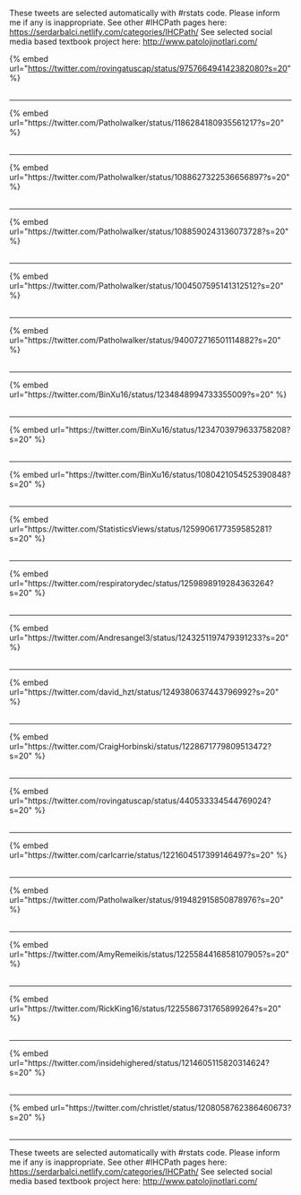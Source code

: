 

These tweets are selected automatically with #rstats code. Please inform me if any is inappropriate.
See other #IHCPath pages here: https://serdarbalci.netlify.com/categories/IHCPath/ 
See selected social media based textbook project here: http://www.patolojinotlari.com/

{% embed url="https://twitter.com/rovingatuscap/status/975766494142382080?s=20" %}<br>
<br>
<hr>
{% embed url="https://twitter.com/Patholwalker/status/1186284180935561217?s=20" %}<br>
<br>
<hr>
{% embed url="https://twitter.com/Patholwalker/status/1088627322536656897?s=20" %}<br>
<br>
<hr>
{% embed url="https://twitter.com/Patholwalker/status/1088590243136073728?s=20" %}<br>
<br>
<hr>
{% embed url="https://twitter.com/Patholwalker/status/1004507595141312512?s=20" %}<br>
<br>
<hr>
{% embed url="https://twitter.com/Patholwalker/status/940072716501114882?s=20" %}<br>
<br>
<hr>
{% embed url="https://twitter.com/BinXu16/status/1234848994733355009?s=20" %}<br>
<br>
<hr>
{% embed url="https://twitter.com/BinXu16/status/1234703979633758208?s=20" %}<br>
<br>
<hr>
{% embed url="https://twitter.com/BinXu16/status/1080421054525390848?s=20" %}<br>
<br>
<hr>
{% embed url="https://twitter.com/StatisticsViews/status/1259906177359585281?s=20" %}<br>
<br>
<hr>
{% embed url="https://twitter.com/respiratorydec/status/1259898919284363264?s=20" %}<br>
<br>
<hr>
{% embed url="https://twitter.com/Andresangel3/status/1243251197479391233?s=20" %}<br>
<br>
<hr>
{% embed url="https://twitter.com/david_hzt/status/1249380637443796992?s=20" %}<br>
<br>
<hr>
{% embed url="https://twitter.com/CraigHorbinski/status/1228671779809513472?s=20" %}<br>
<br>
<hr>
{% embed url="https://twitter.com/rovingatuscap/status/440533334544769024?s=20" %}<br>
<br>
<hr>
{% embed url="https://twitter.com/carlcarrie/status/1221604517399146497?s=20" %}<br>
<br>
<hr>
{% embed url="https://twitter.com/Patholwalker/status/919482915850878976?s=20" %}<br>
<br>
<hr>
{% embed url="https://twitter.com/AmyRemeikis/status/1225584416858107905?s=20" %}<br>
<br>
<hr>
{% embed url="https://twitter.com/RickKing16/status/1225586731765899264?s=20" %}<br>
<br>
<hr>
{% embed url="https://twitter.com/insidehighered/status/1214605115820314624?s=20" %}<br>
<br>
<hr>
{% embed url="https://twitter.com/christlet/status/1208058762386460673?s=20" %}<br>
<br>
<hr>


These tweets are selected automatically with #rstats code. Please inform me if any is inappropriate.
See other #IHCPath pages here: https://serdarbalci.netlify.com/categories/IHCPath/ 
See selected social media based textbook project here: http://www.patolojinotlari.com/
